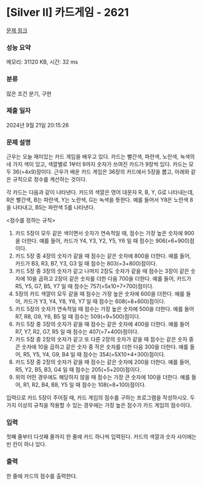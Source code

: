 # [Silver II] 카드게임 - 2621 

[문제 링크](https://www.acmicpc.net/problem/2621) 

### 성능 요약

메모리: 31120 KB, 시간: 32 ms

### 분류

많은 조건 분기, 구현

### 제출 일자

2024년 9월 21일 20:15:26

### 문제 설명

<p>근우는 오늘 재미있는 카드 게임을 배우고 있다. 카드는 빨간색, 파란색, 노란색, 녹색의 네 가지 색이 있고, 색깔별로 1부터 9까지 숫자가 쓰여진 카드가 9장씩 있다. 카드는 모두 36(=4x9)장이다. 근우가 배운 카드 게임은 36장의 카드에서 5장을 뽑고, 아래와 같은 규칙으로 정수를 계산하는 것이다.</p>

<p>각 카드는 다음과 같이 나타낸다. 카드의 색깔은 영어 대문자 R, B, Y, G로 나타내는데, R은 빨간색, B는 파란색, Y는 노란색, G는 녹색을 뜻한다. 예를 들어서 Y8은 노란색 8을 나타내고, B5는 파란색 5를 나타낸다.</p>

<p><점수를 정하는 규칙></p>

<ol>
	<li>카드 5장이 모두 같은 색이면서 숫자가 연속적일 때, 점수는 가장 높은 숫자에 900을 더한다. 예를 들어, 카드가 Y4, Y3, Y2, Y5, Y6 일 때 점수는 906(=6+900)점이다.</li>
	<li>카드 5장 중 4장의 숫자가 같을 때 점수는 같은 숫자에 800을 더한다. 예를 들어, 카드가 B3, R3, B7, Y3, G3 일 때 점수는 803(=3+800)점이다.</li>
	<li>카드 5장 중 3장의 숫자가 같고 나머지 2장도 숫자가 같을 때 점수는 3장이 같은 숫자에 10을 곱하고 2장이 같은 숫자를 더한 다음 700을 더한다. 예를 들어, 카드가 R5, Y5, G7, B5, Y7 일 때 점수는 757(=5x10+7+700)점이다.</li>
	<li>5장의 카드 색깔이 모두 같을 때 점수는 가장 높은 숫자에 600을 더한다. 예를 들어, 카드가 Y3, Y4, Y8, Y6, Y7 일 때 점수는 608(=8+600)점이다.</li>
	<li>카드 5장의 숫자가 연속적일 때 점수는 가장 높은 숫자에 500을 더한다. 예를 들어 R7, R8, G9, Y6, B5 일 때 점수는 509(=9+500)점이다.</li>
	<li>카드 5장 중 3장의 숫자가 같을 때 점수는 같은 숫자에 400을 더한다. 예를 들어 R7, Y7, R2, G7, R5 일 때 점수는 407(=7+400)점이다.</li>
	<li>카드 5장 중 2장의 숫자가 같고 또 다른 2장의 숫자가 같을 때 점수는 같은 숫자 중 큰 숫자에 10을 곱하고 같은 숫자 중 작은 숫자를 더한 다음 300을 더한다. 예를 들어, R5, Y5, Y4, G9, B4 일 때 점수는 354(=5X10+4+300)점이다.</li>
	<li>카드 5장 중 2장의 숫자가 같을 때 점수는 같은 숫자에 200을 더한다. 예를 들어, R5, Y2, B5, B3, G4 일 때 점수는 205(=5+200)점이다.</li>
	<li>위의 어떤 경우에도 해당하지 않을 때 점수는 가장 큰 숫자에 100을 더한다. 예를 들어, R1, R2, B4, B8, Y5 일 때 점수는 108(=8+100)점이다.</li>
</ol>

<p>입력으로 카드 5장이 주어질 때, 카드 게임의 점수를 구하는 프로그램을 작성하시오. 두 가지 이상의 규칙을 적용할 수 있는 경우에는 가장 높은 점수가 카드 게임의 점수이다.</p>

### 입력 

 <p>첫째 줄부터 다섯째 줄까지 한 줄에 카드 하나씩 입력된다. 카드의 색깔과 숫자 사이에는 빈 칸이 하나 있다.</p>

### 출력 

 <p>한 줄에 카드의 점수를 출력한다.</p>

